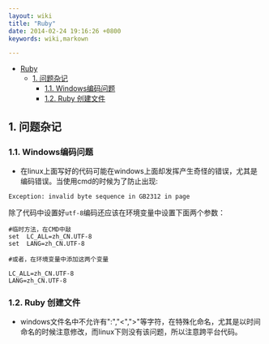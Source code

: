 ```yaml
---
layout: wiki
title: "Ruby"
date: 2014-02-24 19:16:26 +0800
keywords: wiki,markown

---
```


*   [Ruby](#toc1)
    *   [1. 问题杂记](#toc_1.1)
        *   [1.1. Windows编码问题](#toc_1.1.1)
        *   [1.2. Ruby 创建文件](#toc_1.1.2)


</div>
<div class="neirong">

<h2 id="toc1.1">1. 问题杂记</h2>
<h3 id="toc1.1.1">1.1. Windows编码问题</h3>

*   在linux上面写好的代码可能在windows上面却发挥产生奇怪的错误，尤其是编码错误。当使用cmd的时候为了防止出现:

```
Exception: invalid byte sequence in GB2312 in page
```

除了代码中设置好<code>utf-8</code>编码还应该在环境变量中设置下面两个参数：

```
#临时方法，在CMD中敲
set  LC_ALL=zh_CN.UTF-8 
set  LANG=zh_CN.UTF-8

#或者，在环境变量中添加这两个变量

LC_ALL=zh_CN.UTF-8 
LANG=zh_CN.UTF-8
```

<h3 id="toc1.1.2">1.2.  Ruby 创建文件</h3>

*   windows文件名中不允许有":","<",">"等字符，在特殊化命名，尤其是以时间命名的时候注意修改，而linux下则没有该问题，所以注意跨平台代码。